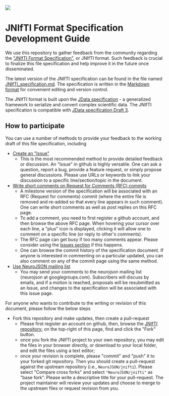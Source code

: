 ![](https://neurojson.org/wiki/upload/neurojson_banner_long.png)

# JNIfTI Format Specification Development Guide

We use this repository to gather feedback from the community regarding the 
["JNIfTI Format Specification"](JNIfTI_specification.md), or JNIfTI format. Such 
feedback is crucial to finalize this file specification and help improve
it in the future once disseminated. 

The latest version of the JNIfTI specification can be found in the file named 
[JNIfTI_specification.md](JNIfTI_specification.md). The specification is written
in the [Markdown format](https://github.com/adam-p/markdown-here/wiki/Markdown-Cheatsheet) 
for convenient editing and version control.

The JNIfTI format is built upon the [JData specification](https://github.com/NeuroJSON/jdata/) - 
a generalized framework to serialize and convert complex scientific data. 
The JNIfTI specification is compatible with [JData specification Draft 3](https://neurojson.org/jdata/draft3).

## How to participate

You can use a number of methods to provide your feedback to the working 
draft of this file specification, including

- [Create an "Issue"](https://github.com/NeuroJSON/jnifti/issues)
  - This is the most recommended method to provide detailed feedback or 
    discussion. An "Issue" in github is highly versatile. One can ask a 
    question, report a bug, provide a feature request, or simply propose
    general discussions. Please use URLs or keywords to link your discussion 
    to a specific line/section/topic in the document.
- [Write short comments on Request for Comments (RFC) commits](https://github.com/NeuroJSON/jnifti/)
  - A milestone version of the specification will be associated with an
    RFC (Request for comments) commit (where the entire file is removed
    and re-added so that every line appears in such comment). One can
    write short comments as well as post replies on this RFC page. 
  - To add a comment, you need to first register a github account, and then 
    browse the above RFC page. When hovering your cursor over each line, a 
    "plus" icon is displayed, clicking it will allow one to comment on a 
    specific line (or reply to other's comments).
  - The RFC page can get busy if too many comments appear. Please consider 
    using the [Issues section](https://github.com/NeuroJSON/jnifti/issues) if this happens.
  - One can browse the commit history of the specification document. If
    anyone is interested in commenting on a particular updated, you can also
    comment on any of the commit page using the same method.
- [Use NeuroJSON mailing list](https://groups.google.com/forum/#!forum/neurojson)
  - You may send your comments to the neurojson mailing list (neurojson at googlegroups.com). 
    Subscribers will discuss by emails, and if a motion is reached, proposals
    will be resubmitted as an Issue, and changes to the specification will be
    associated with this issue page.

For anyone who wants to contribute to the writing or revision of this document,
please follow the below steps

- Fork this repository and make updates, then create a pull-request
  - Please first register an account on github, then, browse the 
    [JNIfTI repository](https://github.com/NeuroJSON/jnifti);
    on the top-right of this page, find and click the "Fork" button.
  - once you fork the JNIfTI project to your own repository, you may edit the
    files in your browser directly, or download to your local folder, and 
    edit the files using a text editor;
  - once your revision is complete, please "commit" and "push" it to your forked
    git repository. Then you should create a pull-request against the upstream
    repository (i.e., `NeuroJSON/jnifti`). Please select "Compare cross forks" and 
    select `"NeuroJSON/jnifti"` as "base fork". Please write a descriptive title for
    your pull-request. The project maintainer will review your updates
    and choose to merge to the upstream files or request revision from you.
    
